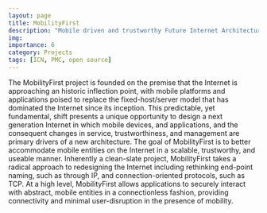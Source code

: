 ```yaml
---
layout: page
title: MobilityFirst
description: "Mobile driven and trustworthy Future Internet Architecture"
img: 
importance: 6
category: Projects
tags: [ICN, PMC, open source]
---
```


The MobilityFirst project is founded on the premise that the Internet is approaching an historic inflection point, with mobile platforms and applications poised to replace the fixed-host/server model that has dominated the Internet since its inception. This predictable, yet fundamental, shift presents a unique opportunity to design a next generation Internet in which mobile devices, and applications, and the consequent changes in service, trustworthiness, and management are primary drivers of a new architecture. The goal of MobilityFirst is to better accommodate mobile entities on the Internet in a scalable, trustworthy, and useable manner. Inherently a clean-slate project, MobilityFirst takes a radical approach to redesigning the Internet including rethinking end-point naming, such as through IP, and connection-oriented protocols, such as TCP. At a high level, MobilityFirst allows applications to securely interact with abstract, mobile entities in a connectionless fashion, providing connectivity and minimal user-disruption in the presence of mobility. 